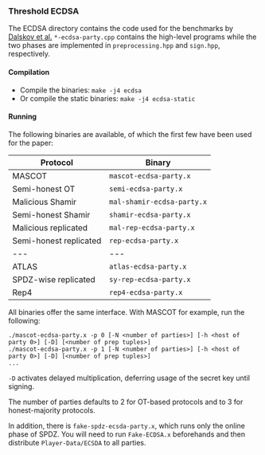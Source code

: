 ### Threshold ECDSA

The ECDSA directory contains the code used for the benchmarks by [Dalskov
et al.](https://eprint.iacr.org/2019/889) `*-ecdsa-party.cpp`
contains the high-level programs while the two phases are implemented
in `preprocessing.hpp` and `sign.hpp`, respectively.

#### Compilation

- Compile the binaries: `make -j4 ecdsa`
- Or compile the static binaries: `make -j4 ecdsa-static`

#### Running

The following binaries are available, of which the first few have been
used for the paper:

| Protocol | Binary |
| --- | --- |
| MASCOT | `mascot-ecdsa-party.x` |
| Semi-honest OT | `semi-ecdsa-party.x` |
| Malicious Shamir | `mal-shamir-ecdsa-party.x` |
| Semi-honest Shamir | `shamir-ecdsa-party.x` |
| Malicious replicated | `mal-rep-ecdsa-party.x` |
| Semi-honest replicated | `rep-ecdsa-party.x` |
| --- | --- |
| ATLAS | `atlas-ecdsa-party.x` |
| SPDZ-wise replicated | `sy-rep-ecdsa-party.x` |
| Rep4 | `rep4-ecdsa-party.x` |

All binaries offer the same interface. With MASCOT for example, run
the following:
```
./mascot-ecdsa-party.x -p 0 [-N <number of parties>] [-h <host of party 0>] [-D] [<number of prep tuples>]
./mascot-ecdsa-party.x -p 1 [-N <number of parties>] [-h <host of party 0>] [-D] [<number of prep tuples>]
...
```

`-D` activates delayed multiplication, deferring usage of the secret
key until signing.

The number of parties defaults to 2 for OT-based protocols and to 3
for honest-majority protocols.

In addition, there is `fake-spdz-ecsda-party.x`, which runs only the
online phase of SPDZ. You will need to run `Fake-ECDSA.x` beforehands
and then distribute `Player-Data/ECSDA` to all parties.
